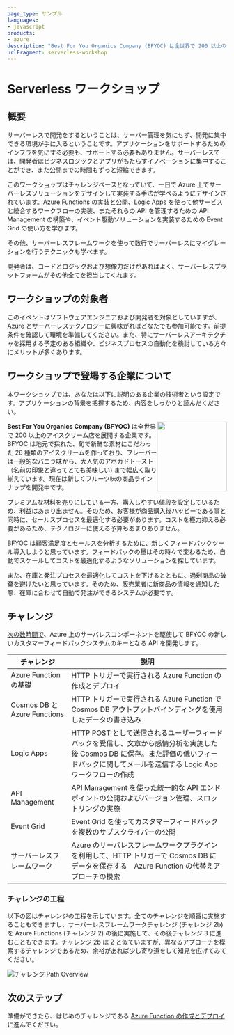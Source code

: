 ```yaml
---
page_type: サンプル
languages:
- javascript
products:
- azure
description: "Best For You Organics Company (BFYOC) は全世界で 200 以上のアイスクリーム店を展開する企業です。 BFYOC は地元で採れた、旬で新鮮な素材にこだわります。"
urlFragment: serverless-workshop 
---
```


# Serverless ワークショップ

## 概要
サーバーレスで開発をするということは、サーバー管理を気にせず、開発に集中できる環境が手に入るということです。アプリケーションをサポートするためのインフラを気にする必要も、サポートする必要もありません。サーバーレスでは、開発者はビジネスロジックとアプリがもたらすイノベーションに集中することができ、また公開までの時間もずっと短縮できます。

このワークショップはチャレンジベースとなっていて、一日で Azure 上でサーバーレスソリューションをデザインして実装する手法が学べるようにデザインされています。Azure Functions の実装と公開、Logic Apps を使って他サービスと統合するワークフローの実装、またそれらの API を管理するための API Management の構築や、イベント駆動ソリューションを実装するための Event Grid の使い方を学びます。

その他、サーバーレスフレームワークを使って数行でサーバーレスにマイグレーションを行うテクニックも学べます。

開発者は、コードとロジックおよび想像力だけがあればよく、サーバーレスプラットフォームがその他全てを担当してくれます。

## ワークショップの対象者

このイベントはソフトウェアエンジニアおよび開発者を対象としていますが、Azure とサーバーレステクノロジーに興味がればどなたでも参加可能です。前提条件を確認して環境を準備してください。また、特にサーバーレスアーキテクチャを採用する予定のある組織や、ビジネスプロセスの自動化を検討している方々にメリットが多くあります。

## ワークショップで登場する企業について

本ワークショップでは、あなたは以下に説明のある企業の技術者という設定です。アプリケーションの背景を把握するため、内容をしっかりと読んだください。

<img style="float: right;" height="160" src="https://serverlessoh.azureedge.net/public/ice-cream-2202561_320-circle.jpg" />

**Best For You Organics Company (BFYOC)** は全世界で 200 以上のアイスクリーム店を展開する企業です。 BFYOC は地元で採れた、旬で新鮮な素材にこだわった 26 種類のアイスクリームを作っており、フレーバーは一般的なバニラ味から、大人気のアボカドトースト（名前の印象と違ってとても美味しい) まで幅広く取り揃えています。現在は新しくフルーツ味の商品ラインナップを開発中です。

プレミアムな材料を売りにしている一方、購入しやすい値段を設定しているため、利益はあまり出ません。そのため、お客様が商品購入後ハッピーである事と同時に、セールスプロセスを最適化する必要があります。コストを極力抑える必要があるため、テクノロジーに使える予算もあまりありません。

BFYOC は顧客満足度とセールスを分析するために、新しくフィードバックツール導入しようと思っています。フィードバックの量はその時々で変わるため、自動でスケールしてコストを最適化するようなソリューションを探しています。

また、在庫と発注プロセスを最適化してコストを下げるとともに、過剰商品の破棄を避けたいと思っています。そのため、販売業者に新商品の情報を通知した際、在庫に合わせて自動で発注ができるシステムが必要です。

## チャレンジ

[次の数時間で](./agenda.md)、Azure 上のサーバレスコンポーネントを駆使して BFYOC の新しいカスタマーフィードバックシステムのキーとなる API を開発します。

| チャレンジ                      | 説明       |
|--------------------------------|-------------------|
| Azure Function の基礎 | HTTP トリガーで実行される Azure Function の作成とデプロイ |
| Cosmos DB と Azure Functions | HTTP トリガーで実行される Azure Function で Cosmos DB アウトプットバインディングを使用したデータの書き込み |
| Logic Apps | HTTP POST として送信されるユーザーフィードバックを受信し、文章から感情分析を実施した後 Cosmos DB に保存。また評価の低いフィードバックに関してメールを送信する Logic App ワークフローの作成 |
| API Management | API Management を使った統一的な API エンドポイントの公開およびバージョン管理、スロットリングの実施 |
| Event Grid | Event Grid を使ってカスタマーフィードバックを複数のサブスクライバーの公開  |
| サーバーレスフレームワーク | Azure のサーバレスフレームワークプラグインを利用して、HTTP トリガーで Cosmos DB にデータを保存する　Azure Function の代替えアプローチの模索 |

### チャレンジの工程

以下の図はチャレンジの工程を示しています。全てのチャレンジを順番に実施することもできますし、サーバーレスフレームワークチャレンジ (チャレンジ 2b) を Azure Functions (チャレンジ 2) の後に実施して、その後チャレンジ 3 に進むこともできます。チャレンジ 2b は 2 と似ていますが、異なるアプローチを模索するチャレンジであるため、余裕があれば少し寄り道をして知見を広げてみてください。

![チャレンジ Path Overview](./Images/challenge-path.png)

## 次のステップ

準備ができたら、はじめのチャレンジである [Azure Function の作成とデプロイ](./challenge-1-Azure-Function-Basics/readme.md) に進んでください。
